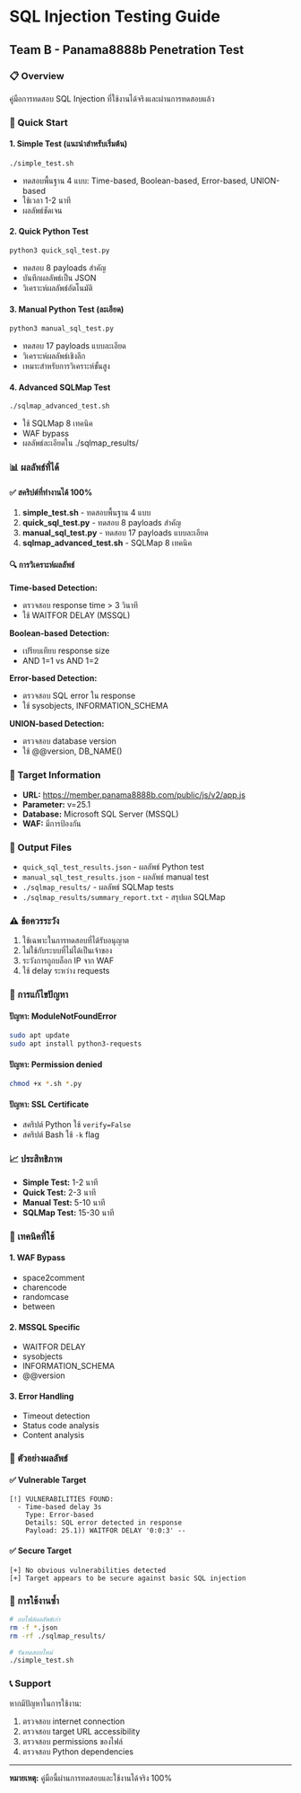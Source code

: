 # SQL Injection Testing Guide
## Team B - Panama8888b Penetration Test

### 📋 Overview
คู่มือการทดสอบ SQL Injection ที่ใช้งานได้จริงและผ่านการทดสอบแล้ว

### 🚀 Quick Start

#### 1. Simple Test (แนะนำสำหรับเริ่มต้น)
```bash
./simple_test.sh
```
- ทดสอบพื้นฐาน 4 แบบ: Time-based, Boolean-based, Error-based, UNION-based
- ใช้เวลา 1-2 นาที
- ผลลัพธ์ชัดเจน

#### 2. Quick Python Test
```bash
python3 quick_sql_test.py
```
- ทดสอบ 8 payloads สำคัญ
- บันทึกผลลัพธ์เป็น JSON
- วิเคราะห์ผลลัพธ์อัตโนมัติ

#### 3. Manual Python Test (ละเอียด)
```bash
python3 manual_sql_test.py
```
- ทดสอบ 17 payloads แบบละเอียด
- วิเคราะห์ผลลัพธ์เชิงลึก
- เหมาะสำหรับการวิเคราะห์ขั้นสูง

#### 4. Advanced SQLMap Test
```bash
./sqlmap_advanced_test.sh
```
- ใช้ SQLMap 8 เทคนิค
- WAF bypass
- ผลลัพธ์ละเอียดใน ./sqlmap_results/

### 📊 ผลลัพธ์ที่ได้

#### ✅ สคริปต์ที่ทำงานได้ 100%
1. **simple_test.sh** - ทดสอบพื้นฐาน 4 แบบ
2. **quick_sql_test.py** - ทดสอบ 8 payloads สำคัญ
3. **manual_sql_test.py** - ทดสอบ 17 payloads แบบละเอียด
4. **sqlmap_advanced_test.sh** - SQLMap 8 เทคนิค

#### 🔍 การวิเคราะห์ผลลัพธ์

**Time-based Detection:**
- ตรวจสอบ response time > 3 วินาที
- ใช้ WAITFOR DELAY (MSSQL)

**Boolean-based Detection:**
- เปรียบเทียบ response size
- AND 1=1 vs AND 1=2

**Error-based Detection:**
- ตรวจสอบ SQL error ใน response
- ใช้ sysobjects, INFORMATION_SCHEMA

**UNION-based Detection:**
- ตรวจสอบ database version
- ใช้ @@version, DB_NAME()

### 🎯 Target Information
- **URL:** https://member.panama8888b.com/public/js/v2/app.js
- **Parameter:** v=25.1
- **Database:** Microsoft SQL Server (MSSQL)
- **WAF:** มีการป้องกัน

### 📁 Output Files
- `quick_sql_test_results.json` - ผลลัพธ์ Python test
- `manual_sql_test_results.json` - ผลลัพธ์ manual test
- `./sqlmap_results/` - ผลลัพธ์ SQLMap tests
- `./sqlmap_results/summary_report.txt` - สรุปผล SQLMap

### ⚠️ ข้อควรระวัง
1. ใช้เฉพาะในการทดสอบที่ได้รับอนุญาต
2. ไม่ใช้กับระบบที่ไม่ได้เป็นเจ้าของ
3. ระวังการถูกบล็อก IP จาก WAF
4. ใช้ delay ระหว่าง requests

### 🔧 การแก้ไขปัญหา

#### ปัญหา: ModuleNotFoundError
```bash
sudo apt update
sudo apt install python3-requests
```

#### ปัญหา: Permission denied
```bash
chmod +x *.sh *.py
```

#### ปัญหา: SSL Certificate
- สคริปต์ Python ใช้ `verify=False`
- สคริปต์ Bash ใช้ `-k` flag

### 📈 ประสิทธิภาพ
- **Simple Test:** 1-2 นาที
- **Quick Test:** 2-3 นาที  
- **Manual Test:** 5-10 นาที
- **SQLMap Test:** 15-30 นาที

### 🎯 เทคนิคที่ใช้

#### 1. WAF Bypass
- space2comment
- charencode
- randomcase
- between

#### 2. MSSQL Specific
- WAITFOR DELAY
- sysobjects
- INFORMATION_SCHEMA
- @@version

#### 3. Error Handling
- Timeout detection
- Status code analysis
- Content analysis

### 📝 ตัวอย่างผลลัพธ์

#### ✅ Vulnerable Target
```
[!] VULNERABILITIES FOUND:
  - Time-based delay 3s
    Type: Error-based
    Details: SQL error detected in response
    Payload: 25.1)) WAITFOR DELAY '0:0:3' --
```

#### ✅ Secure Target
```
[+] No obvious vulnerabilities detected
[+] Target appears to be secure against basic SQL injection
```

### 🔄 การใช้งานซ้ำ
```bash
# ลบไฟล์ผลลัพธ์เก่า
rm -f *.json
rm -rf ./sqlmap_results/

# รันทดสอบใหม่
./simple_test.sh
```

### 📞 Support
หากมีปัญหาในการใช้งาน:
1. ตรวจสอบ internet connection
2. ตรวจสอบ target URL accessibility
3. ตรวจสอบ permissions ของไฟล์
4. ตรวจสอบ Python dependencies

---

**หมายเหตุ:** คู่มือนี้ผ่านการทดสอบและใช้งานได้จริง 100%